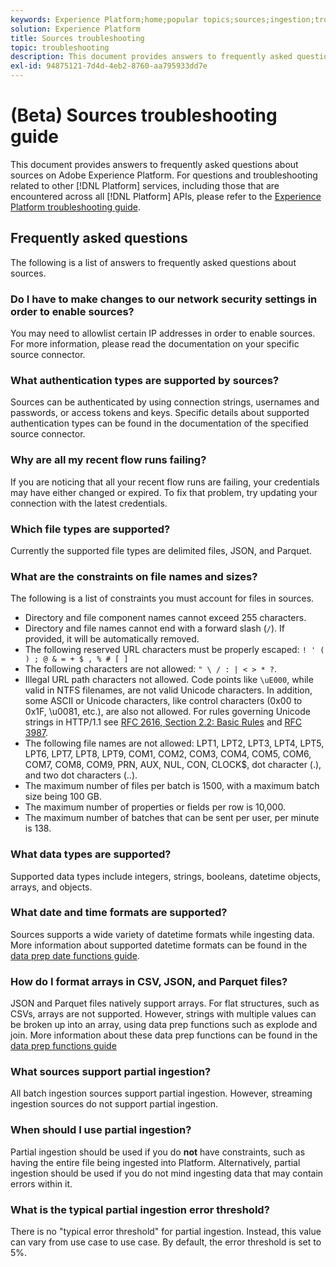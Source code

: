 ```yaml
---
keywords: Experience Platform;home;popular topics;sources;ingestion;troubleshooting;sources troubleshooting;sources faq;faq;source connectors;source connector;source connectors faqs;source connectors troubleshooting;
solution: Experience Platform
title: Sources troubleshooting
topic: troubleshooting
description: This document provides answers to frequently asked questions about sources on Adobe Experience Platform.
exl-id: 94875121-7d4d-4eb2-8760-aa795933dd7e
---
```

# (Beta) Sources troubleshooting guide

This document provides answers to frequently asked questions about sources on Adobe Experience Platform. For questions and troubleshooting related to other [!DNL Platform] services, including those that are encountered across all [!DNL Platform] APIs, please refer to the [Experience Platform troubleshooting guide](../landing/troubleshooting.md).

## Frequently asked questions

The following is a list of answers to frequently asked questions about sources.

### Do I have to make changes to our network security settings in order to enable sources?

You may need to allowlist certain IP addresses in order to enable sources. For more information, please read the documentation on your specific source connector.

### What authentication types are supported by sources?

Sources can be authenticated by using connection strings, usernames and passwords, or access tokens and keys. Specific details about supported authentication types can be found in the documentation of the specified source connector.

### Why are all my recent flow runs failing?

If you are noticing that all your recent flow runs are failing, your credentials may have either changed or expired. To fix that problem, try updating your connection with the latest credentials.

### Which file types are supported?

Currently the supported file types are delimited files, JSON, and Parquet.

### What are the constraints on file names and sizes?

The following is a list of constraints you must account for files in sources.

- Directory and file component names cannot exceed 255 characters.
- Directory and file names cannot end with a forward slash (`/`). If provided, it will be automatically removed.
- The following reserved URL characters must be properly escaped: `! ' ( ) ; @ & = + $ , % # [ ]`
- The following characters are not allowed: `" \ / : | < > * ?`.
- Illegal URL path characters not allowed. Code points like `\uE000`, while valid in NTFS filenames, are not valid Unicode characters. In addition, some ASCII or Unicode characters, like control characters (0x00 to 0x1F, \u0081, etc.), are also not allowed. For rules governing Unicode strings in HTTP/1.1 see [RFC 2616, Section 2.2: Basic Rules](https://www.ietf.org/rfc/rfc2616.txt) and [RFC 3987](https://www.ietf.org/rfc/rfc3987.txt).
- The following file names are not allowed: LPT1, LPT2, LPT3, LPT4, LPT5, LPT6, LPT7, LPT8, LPT9, COM1, COM2, COM3, COM4, COM5, COM6, COM7, COM8, COM9, PRN, AUX, NUL, CON, CLOCK$, dot character (.), and two dot characters (..).
- The maximum number of files per batch is 1500, with a maximum batch size being 100 GB.
- The maximum number of properties or fields per row is 10,000.
- The maximum number of batches that can be sent per user, per minute is 138.

### What data types are supported?

Supported data types include integers, strings, booleans, datetime objects, arrays, and objects.

### What date and time formats are supported?

Sources supports a wide variety of datetime formats while ingesting data. More information about supported datetime formats can be found in the [data prep date functions guide](../data-prep/data-handling.md#dates).

### How do I format arrays in CSV, JSON, and Parquet files?

JSON and Parquet files natively support arrays. For flat structures, such as CSVs, arrays are not supported. However, strings with multiple values can be broken up into an array, using data prep functions such as explode and join. More information about these data prep functions can be found in the [data prep functions guide](../data-prep/functions.md#string)

### What sources support partial ingestion?

All batch ingestion sources support partial ingestion. However, streaming ingestion sources do not support partial ingestion.

### When should I use partial ingestion?

Partial ingestion should be used if you do **not** have constraints, such as having the entire file being ingested into Platform. Alternatively, partial ingestion should be used if you do not mind ingesting data that may contain errors within it.

### What is the typical partial ingestion error threshold?

There is no "typical error threshold" for partial ingestion. Instead, this value can vary from use case to use case. By default, the error threshold is set to 5%.
